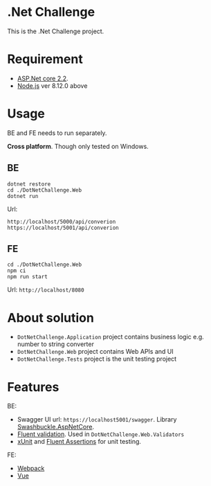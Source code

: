 .Net Challenge
====================================

This is the .Net Challenge project.

# Requirement
* [ASP.Net core 2.2](https://dotnet.microsoft.com/download).
* [Node.js](https://nodejs.org/en/download/package-manager/) ver 8.12.0 above

# Usage
BE and FE needs to run separately.

**Cross platform**. Though only tested on Windows.

## BE

```
dotnet restore
cd ./DotNetChallenge.Web
dotnet run
```

Url:
```
http://localhost/5000/api/converion
https://localhost/5001/api/converion
```

## FE

```
cd ./DotNetChallenge.Web
npm ci
npm run start
```

Url: `http://localhost/8080`

# About solution

* `DotNetChallenge.Application` project contains business logic e.g. number to string converter
* `DotNetChallenge.Web` project contains Web APIs and UI
* `DotNetChallenge.Tests` project is the unit testing project

# Features

BE:

* Swagger UI url: `https://localhost5001/swagger`. Library [Swashbuckle.AspNetCore](https://github.com/domaindrivendev/Swashbuckle.AspNetCore).
* [Fluent validation](https://fluentvalidation.net/). Used in `DotNetChallenge.Web.Validators`
* [xUnit](https://xunit.github.io/) and [Fluent Assertions](https://fluentassertions.com/) for unit testing.

FE: 

* [Webpack](https://webpack.js.org/)
* [Vue](https://cn.vuejs.org/index.html)
